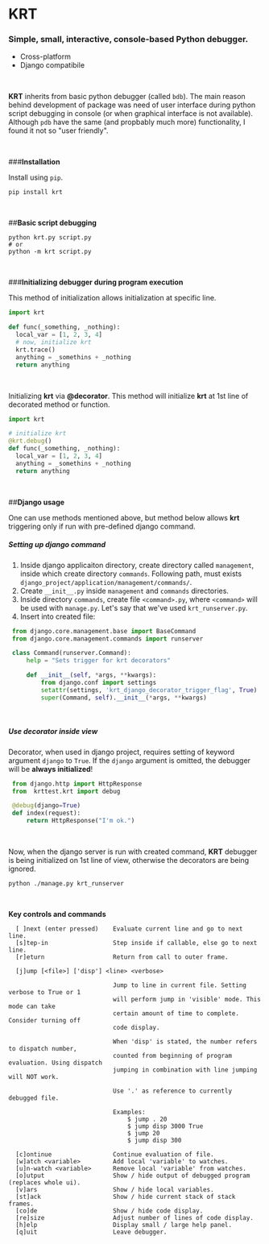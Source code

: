 # KRT

### __Simple, small, interactive, console-based Python debugger.__
 - Cross-platform
 - Django compatibile

<br>

__KRT__ inherits from basic python debugger (called `bdb`). The main reason behind development of package was need of user interface during python script debugging in console (or when graphical interface is not available). Although `pdb` have the same (and propbably much more) functionality, I found it not so "user friendly".

<br>

###__Installation__

Install using `pip`.

```code
pip install krt
```

<br>

##__Basic script debugging__
```code
python krt.py script.py
# or
python -m krt script.py
```
 
 <br>
 
###__Initializing debugger during program execution__

This method of initialization allows initialization at specific line.

```python
import krt

def func(_something, _nothing):
  local_var = [1, 2, 3, 4]
  # now, initialize krt
  krt.trace()                   
  anything = _somethins + _nothing
  return anything
```

<br>

Initializing __krt__ via __@decorator__. This method will initialize __krt__ at 1st line of decorated method or function.

```python
import krt

# initialize krt
@krt.debug()
def func(_something, _nothing):
  local_var = [1, 2, 3, 4]
  anything = _somethins + _nothing
  return anything
```

<br>

##__Django usage__

One can use methods mentioned above, but method below allows __krt__ triggering only if run with pre-defined django command.

##### Setting up django command
1. Inside django applicaiton directory, create directory called `management`, inside which create directory `commands`.
   Following path, must exists `django_project/application/management/commands/`.
2. Create `__init__.py` inside `management` and `commands` directories.
3. Inside directory `commands`, create file `<command>.py`, where `<command>` will be used with `manage.py`.
   Let's say that we've used `krt_runserver.py`.
4. Insert into created file:
```python
 from django.core.management.base import BaseCommand
 from django.core.management.commands import runserver

 class Command(runserver.Command):
     help = "Sets trigger for krt decorators"

     def __init__(self, *args, **kwargs):
         from django.conf import settings
         setattr(settings, 'krt_django_decorator_trigger_flag', True)
         super(Command, self).__init__(*args, **kwargs)
```
<br>

##### Use decorator inside view

Decorator, when used in django project, requires setting of keyword argument `django` to `True`. If the `django` argument is omitted, the debugger will be __always initialized__!

```python
 from django.http import HttpResponse
 from  krttest.krt import debug

 @debug(django=True)
 def index(request):
     return HttpResponse("I'm ok.")
```
<br>

Now, when the django server is run with created command, __KRT__ debugger is being initialized on 1st line of view, otherwise the decorators are being ignored.
```code
python ./manage.py krt_runserver
```
<br>

__Key controls and commands__
```text
  [ ]next (enter pressed)    Evaluate current line and go to next line.
  [s]tep-in                  Step inside if callable, else go to next line.
  [r]eturn                   Return from call to outer frame.

  [j]ump [<file>] ['disp'] <line> <verbose>

                             Jump to line in current file. Setting verbose to True or 1
                             will perform jump in 'visible' mode. This mode can take
                             certain amount of time to complete. Consider turning off
                             code display.

                             When 'disp' is stated, the number refers to dispatch number,
                             counted from beginning of program evaluation. Using dispatch
                             jumping in combination with line jumping will NOT work.

                             Use '.' as reference to currently debugged file.

                             Examples:
                                 $ jump . 20
                                 $ jump disp 3000 True
                                 $ jump 20
                                 $ jump disp 300

  [c]ontinue                 Continue evaluation of file.
  [w]atch <variable>         Add local 'variable' to watches.
  [u]n-watch <variable>      Remove local 'variable' from watches.
  [o]utput                   Show / hide output of debugged program (replaces whole ui).
  [v]ars                     Show / hide local variables.
  [st]ack                    Show / hide current stack of stack frames.
  [co]de                     Show / hide code display.
  [re]size                   Adjust number of lines of code display.
  [h]elp                     Display small / large help panel.
  [q]uit                     Leave debugger.
```

